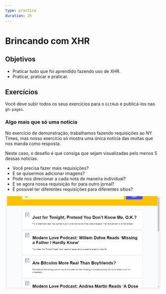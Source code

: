 ```yaml
---
type: practice
duration: 2h
---
```


# Brincando com XHR

## Objetivos

- Praticar tudo que foi aprendido fazendo uso de XHR.
- Praticar, praticar e praticar.

## Exercícios

Você deve subir todos os seus exercícios para o `GitHub` e publicá-los nas
`gh-pages`.

### Algo mais que só uma notícia

No exercício de demonstração, trabalhamos fazendo requisições ao NY Times, mas
nosso exercício só mostra uma única notícia das muitas que nos manda como
resposta.

Neste caso, o desafio é que consiga que sejam visualizadas pelo menos 5 dessas
notícias.

- Você precisa fazer mais requisições?
- E se quisermos adicionar imagens?
- Pode nos direcionar a cada nota de maneira individual?
- E se agora nossa requisição for para outro jornal?
- É possível ter diferentes requisições para diferentes sítios?

![mostra](https://raw.githubusercontent.com/AnaSalazar/curricula-js/02c7691cd5325626c91a99f410fc8dddbc24b0fc/06-spa/02-asynchronous-js-request/07-xhr-challenges/muestra.png)
